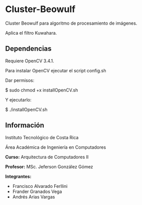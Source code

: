 # Cluster-Beowulf
Cluster Beowulf para algoritmo de procesamiento de imágenes.

Aplica el filtro Kuwahara.

## Dependencias
Requiere OpenCV 3.4.1.

Para instalar OpenCV ejecutar el script config.sh

Dar permisos: 

$ sudo chmod +x installOpenCV.sh

Y ejecutarlo: 

$ ./installOpenCV.sh

## Información
Instituto Tecnológico de Costa Rica

Área Académica de Ingeniería en Computadores

**Curso:** Arquitectura de Computadores II

**Profesor:** MSc. Jeferson González Gómez

**Integrantes:**

* Francisco Alvarado Ferllini
* Frander Granados Vega
* Andrés Arias Vargas
